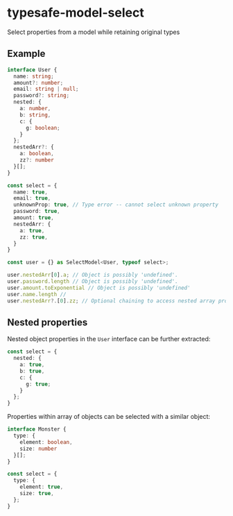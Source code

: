# typesafe-model-select
Select properties from a model while retaining original types


## Example
```ts
interface User {
  name: string;
  amount?: number;
  email: string | null;
  password?: string;
  nested: {
    a: number,
    b: string,
    c: {
      g: boolean;
    }
  };
  nestedArr?: {
    a: boolean,
    zz?: number
  }[];
}

const select = {
  name: true,
  email: true,
  unknownProp: true, // Type error -- cannot select unknown property
  password: true,
  amount: true,
  nestedArr: {
    a: true,
    zz: true,
  }
}

const user = {} as SelectModel<User, typeof select>;

user.nestedArr[0].a; // Object is possibly 'undefined'.
user.password.length // Object is possibly 'undefined'.
user.amount.toExponential // Object is possibly 'undefined'
user.name.length //
user.nestedArr?.[0].zz; // Optional chaining to access nested array property
```

## Nested properties

Nested object properties in the `User` interface can be further extracted:

```ts
const select = {
  nested: {
    a: true,
    b: true,
    c: {
      g: true;
    }
  };
}
```

Properties within array of objects can be selected with a similar object:
```ts
interface Monster {
  type: {
    element: boolean,
    size: number
  }[];
}

const select = {
  type: {
    element: true,
    size: true,
  };
}

```
